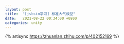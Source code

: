 ```yaml
---
layout: post
title:  "[jsbsim学习] 标准大气模型"
date:   2021-08-22 00:34:00 +0800
categories: unity
---
```

{% artisync https://zhuanlan.zhihu.com/p/402152169 %}